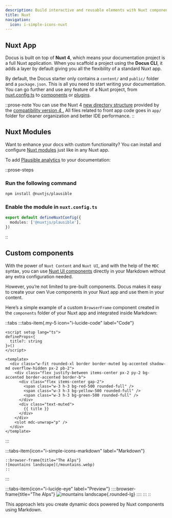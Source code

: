 ```yaml
---
description: Build interactive and reusable elements with Nuxt components
title: Nuxt
navigation:
  icon: i-simple-icons-nuxt
---
```


## Nuxt App

Docus is built on top of **Nuxt 4**, which means your documentation project is a full Nuxt application. When you scaffold a project using the **Docus CLI**, it adds a layer by default giving you all the flexibility of a standard Nuxt app.

By default, the Docus starter only contains a `content/` and `public/` folder and a `package.json`. This is all you need to start writing your documentation. You can go further and use any feature of a Nuxt project, from [nuxt.config.ts](https://nuxt.com/docs/guide/directory-structure/nuxt-config) to [components](https://nuxt.com/docs/guide/directory-structure/nuxt-config) or [plugins](https://nuxt.com/docs/guide/directory-structure/plugins).

::prose-note
You can use the Nuxt 4 [new directory structure](https://nuxt.com/docs/getting-started/upgrade#new-directory-structure) provided by the [compatibility version 4 .]() All files related to front app code goes in `app/` folder for cleaner organization and better IDE performance.
::

## Nuxt Modules

Want to enhance your docs with custom functionality? You can install and configure [Nuxt modules]() just like in any Nuxt app.

To add [Plausible analytics](https://github.com/nuxt-modules/plausible?utm_source=nuxt.com\&utm_medium=aside-module\&utm_campaign=nuxt.com) to your documentation:

::prose-steps
### Run the following command

```bash [Terminal]
npm install @nuxtjs/plausible
```

### Enable the module in `nuxt.config.ts`

```ts [nuxt.config.ts]
export default defineNuxtConfig({
  modules: ['@nuxtjs/plausible'],
})
```
::

## Custom components

With the power of `Nuxt Content` and `Nuxt UI`, and with the help of the `MDC` syntax, you can use [Nuxt UI components](/en/essentials/components) directly in your Markdown without any extra configuration needed.

However, you’re not limited to pre-built components. Docus makes it easy to create your own Vue components in your Nuxt app and use them in your content.

Here’s a simple example of a custom `BrowserFrame` component created in the `components` folder of your Nuxt app and integrated inside Markdown:

::tabs
  :::tabs-item{.my-5 icon="i-lucide-code" label="Code"}
  ```vue [components/content/BrowserFrame.vue]
  <script setup lang="ts">
  defineProps<{
    title?: string
  }>()
  </script>
  
  <template>
    <div class="w-fit rounded-xl border border-muted bg-accented shadow-md overflow-hidden px-2 pb-2">
      <div class="flex justify-between items-center px-2 py-2 bg-accented border-accented border-b">
        <div class="flex items-center gap-2">
          <span class="w-3 h-3 bg-red-500 rounded-full" />
          <span class="w-3 h-3 bg-yellow-500 rounded-full" />
          <span class="w-3 h-3 bg-green-500 rounded-full" />
        </div>
        <div class="text-muted">
          {{ title }}
        </div>
      </div>
      <slot mdc-unwrap="p" />
    </div>
  </template>
  ```
  :::

  :::tabs-item{icon="i-simple-icons-markdown" label="Markdown"}
  ```mdc
  ::browser-frame{title="The Alps"}
  ![mountains landscape](/mountains.webp)
  ::
  ```
  :::

  :::tabs-item{icon="i-lucide-eye" label="Preview"}
    ::::browser-frame{title="The Alps"}
    ![mountains landscape](/documentation/mountains.webp){.rounded-lg}
    ::::
  :::
::

This approach lets you create dynamic docs powered by Nuxt components using Markdown.
